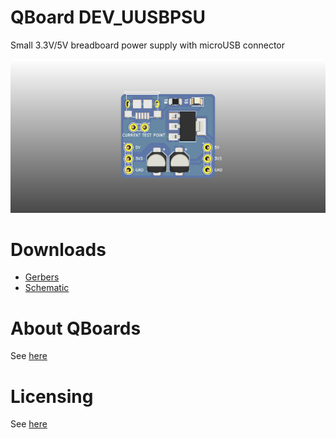 # QBoard DEV_UUSBPSU

Small 3.3V/5V breadboard power supply with microUSB connector

![Board render](output/render.png)

# Downloads

* [Gerbers](output/gerbers.zip)
* [Schematic](output/schematic.pdf)

# About QBoards

See [here](https://github.com/qboards/kicad-boards#about-qboards)

# Licensing

See [here](https://github.com/qboards/kicad-boards#licensing)

